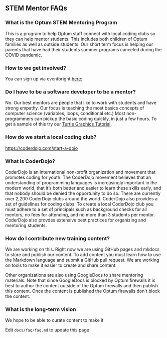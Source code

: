 ## STEM Mentor FAQs

### What is the Optum STEM Mentoring Program
This is a program to help Optum staff connect with local coding clubs so they can help mentor students.  This includes both children of Optum families as well as outside students.  Our short term focus is helping our parents that have had their students summer programs canceled during the COVID pandemic.

### How to we get involved?
You can sign up via eventbright [here:](https://www.eventbrite.com/e/optum-stem-outreach-virtual-training-series-tickets-107111978812)

### Do I have to be a software developer to be a mentor?
No.  Our best mentors are people that like to work with students and have strong empathy.  Our focus is teaching the most basics concepts of computer science (variables, loops, conditional etc.) Most non-programmers can pickup the basic coding quickly, in just a few hours.  To get a sample of this try our [Turtle Graphics Tutorial](https://coderdojotc.github.io/python/trinket/00-introduction/).

### How do we start a local coding club?

https://coderdojo.com/start-a-dojo

### What is CoderDojo?
CoderDojo is an international non-profit organization and movement that promotes coding for youth.
The CoderDojo movement believes that an understanding of programming languages is increasingly important in the modern world, that it’s both better and easier to learn these skills early, and that nobody should be denied the opportunity to do so.  There are currently over 2,200 CoderDojo clubs around the world.  CoderDojo also provides a set of guidelines for coding clubs. To create a local CoderDojo club you must adhere to a set of principals such as background checks for all mentors, no fees for attending, and no more than 3 students per mentor.  CoderDojo also provdes extensive best practices for organizing and mentoring students.

### How do I contribute new training content?
We are working on this. Right now we are using GitHub pages and mkdocs to store and publish our content.  To add content you must learn how to use the Markdown language and submit a GitHub pull request.  We are working on tools to make it easier to create and share content.

Other organizations are also using GoogleDocs to share mentoring materials.
Note that since GoogleDocs is blocked by Optum firewalls it is best to author the content outside of the Optum firewalls and then publish this content.  Once the content is published the Optum firewalls don't block the content.

### What is the long-term vision
We hope to be able to curate content to make it

Edit `docs/faq/faq.md` to update this page